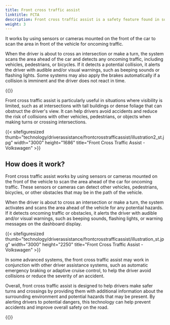 ```yaml
---
title: Front cross traffic assist
linktitle: FCTA
description: Front cross traffic assist is a safety feature found in some modern vehicles that helps drivers detect oncoming traffic when crossing an intersection or turning left or right from a stopped position. 
weight: 3
---
```

<!-- markdownlint-disable MD033 -->

It works by using sensors or cameras mounted on the front of the car to scan the area in front of the vehicle for oncoming traffic.

When the driver is about to cross an intersection or make a turn, the system scans the area ahead of the car and detects any oncoming traffic, including vehicles, pedestrians, or bicycles. If it detects a potential collision, it alerts the driver with audible and/or visual warnings, such as beeping sounds or flashing lights. Some systems may also apply the brakes automatically if a collision is imminent and the driver does not react in time.

{{<evkxdisplayaddarticle />}}

Front cross traffic assist is particularly useful in situations where visibility is limited, such as at intersections with tall buildings or dense foliage that can obstruct the driver's view. It can help drivers avoid accidents and reduce the risk of collisions with other vehicles, pedestrians, or objects when making turns or crossing intersections.

{{< sitefiguresized thumb="technology/driverassistance/frontcrosstrafficassist/illustration2_st.jpg" width="3000" height="1686" title="Front Cross Traffic Assist - Volkswagen" >}}

## How does it work?

Front cross traffic assist works by using sensors or cameras mounted on the front of the vehicle to scan the area ahead of the car for oncoming traffic. These sensors or cameras can detect other vehicles, pedestrians, bicycles, or other obstacles that may be in the path of the vehicle.

When the driver is about to cross an intersection or make a turn, the system activates and scans the area ahead of the vehicle for any potential hazards. If it detects oncoming traffic or obstacles, it alerts the driver with audible and/or visual warnings, such as beeping sounds, flashing lights, or warning messages on the dashboard display.

{{< sitefiguresized thumb="technology/driverassistance/frontcrosstrafficassist/illustration_st.jpg" width="3000" height="2250" title="Front Cross Traffic Assist - Volkswagen" >}}

In some advanced systems, the front cross traffic assist may work in conjunction with other driver assistance systems, such as automatic emergency braking or adaptive cruise control, to help the driver avoid collisions or reduce the severity of an accident.

Overall, front cross traffic assist is designed to help drivers make safer turns and crossings by providing them with additional information about the surrounding environment and potential hazards that may be present. By alerting drivers to potential dangers, this technology can help prevent accidents and improve overall safety on the road.

{{<evkxdisplayaddarticle />}}